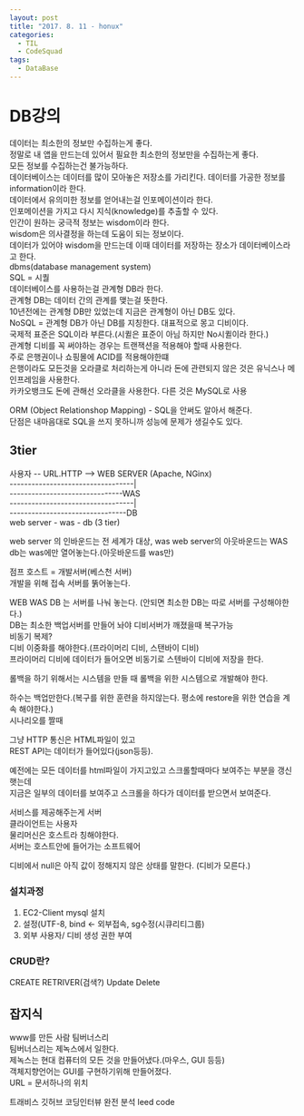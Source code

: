 ```yaml
---
layout: post
title: "2017. 8. 11 - honux"
categories:
  - TIL
  - CodeSquad
tags:
  - DataBase
---
```


# DB강의
  데이터는 최소한의 정보만 수집하는게 좋다.   
  정말로 내 앱을 만드는데 있어서 필요한 최소한의 정보만을 수집하는게 좋다.   
  모든 정보를 수집하는건 불가능하다.   
  데이터베이스는 데이터를 많이 모아놓은 저장소를 가리킨다.
  데이터를 가공한 정보를 information이라 한다.    
  데이터에서 유의미한 정보를 얻어내는걸 인포메이션이라 한다.    
  인포메이션을 가지고 다시 지식(knowledge)를 추출할 수 있다.    
  인간이 원하는 궁극적 정보는 wisdom이라 한다.    
  wisdom은 의사결정을 하는데 도움이 되는 정보이다.    
  데이터가 있어야 wisdom을 만드는데 이때 데이터를 저장하는 장소가 데이터베이스라고 한다.   
  dbms(database management system)    
  SQL = 시퀄    
  데이터베이스를 사용하는걸 관계형 DB라 한다.   
  관계형 DB는 데이터 간의 관계를 맺는걸 뜻한다.   
  10년전에는 관계형 DB만 있었는데 지금은 관계형이 아닌 DB도 있다.   
  NoSQL = 관계형 DB가 아닌 DB를 지칭한다. 대표적으로 몽고 디비이다.   
  국제적 표준은 SQL이라 부른다.(시퀼은 표준이 아님 하지만 No시퀼이라 한다.)   
  관계형 디비를 꼭 써야하는 경우는 트랜잭션을 적용해야 할때 사용한다.    
  주로 은행권이나 쇼핑몰에 ACID를 적용해야한떄    
  은행이라도 모든것을 오라클로 처리하는게 아니라 돈에 관련되지 않은 것은 유닉스나 메인프레임을 사용한다.   
  카카오뱅크도 돈에 관해선 오라클을 사용한다. 다른 것은 MySQL로 사용    

  ORM (Object Relationshop Mapping) - SQL을 안써도 알아서 해준다.   
  단점은 내마음대로 SQL을 쓰지 못하니까 성능에 문제가 생길수도 있다.   

  ## 3tier

  사용자 -- URL.HTTP --> WEB SERVER (Apache, NGinx)   
  ----------------------------------|   
  -------------------------------WAS    
  ----------------------------------|       
  --------------------------------DB    
  web server - was - db (3 tier)    

  web server 의 인바운드는 전 세계가 대상, was
  web server의 아웃바운드는 WAS
  db는 was에만 열어놓는다.(아웃바운드를 was만)

  점프 호스트 = 개발서버(베스천 서버)   
  개발을 위해 접속 서버를 뚥어놓는다.

  WEB WAS DB 는 서버를 나눠 놓는다. (안되면 최소한 DB는 따로 서버를 구성해야한다.)   
  DB는 최소한 백업서버를 만들어 놔야 디비서버가 깨졌을때 복구가능    
  비동기 복제?   
  디비 이중화를 해야한다.(프라이머리 디비, 스탠바이 디비)    
  프라이머리 디비에 데이터가 들어오면 비동기로 스텐바이 디비에 저장을 한다.   

  롤백을 하기 위해서는 시스템을 만들 때 롤백을 위한 시스템으로 개발해야 한다.

  하수는 백업만한다.(복구를 위한 훈련을 하지않는다. 평소에 restore을 위한 연습을 계속 해야한다.)    
  시나리오를 짤때    

  그냥 HTTP 통신은 HTML파일이 있고    
  REST API는 데이터가 들어있다(json등등).

  예전에는 모든 데이터를 html파일이 가지고있고 스크롤할때마다 보여주는 부분을 갱신햇는데     
  지금은 일부의 데이터를 보여주고 스크롤을 하다가 데이터를 받으면서 보여준다.    


  서비스를 제공해주는게 서버    
  클라이언트는 사용자    
  물리머신은 호스트라 칭해야한다.   
  서버는 호스트안에 들어가는 소프트웨어    

  디비에서 null은 아직 값이 정해지지 않은 상태를 말한다. (디비가 모른다.)

### 설치과정
  1. EC2-Client mysql 설치
  2. 설정(UTF-8, bind <- 외부접속, sg수정(시큐리티그룹)
  3. 외부 사용자/ 디비 생성 권한 부여

### CRUD란?
  CREATE RETRIVER(검색?) Update Delete



## 잡지식
www를 만든 사람 팀버너스리    
팀버너스리는 제녹스에서 일한다.   
제녹스는 현대 컴퓨터의 모든 것을 만들어냈다.(마우스, GUI 등등)    
객체지향언어는 GUI를 구현하기위해 만들어졌다.    
URL = 문서하나의 위치    

트래비스 깃허브
코딩인터뷰 완전 분석
leed code
